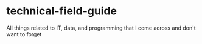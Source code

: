 # technical-field-guide
All things related to IT, data, and programming that I come across and don't want to forget 
